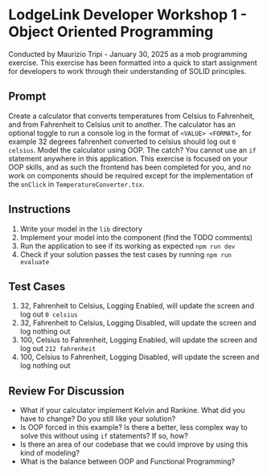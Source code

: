 # LodgeLink Developer Workshop 1 - Object Oriented Programming

Conducted by Maurizio Tripi - January 30, 2025 as a mob programming exercise. This exercise has been formatted into a quick to start assignment for developers to work through their understanding of SOLID principles.

## Prompt

Create a calculator that converts temperatures from Celsius to Fahrenheit, and from Fahrenheit to Celsius unit to another. The calculator has an optional toggle to run a console log in the format of `<VALUE> <FORMAT>`, for example 32 degrees fahrenheit converted to celsius should log out `0 celsius`. Model the calculator using OOP. The catch? You cannot use an `if` statement anywhere in this application. This exercise is focused on your OOP skills, and as such the frontend has been completed for you, and no work on components should be required except for the implementation of the `onClick` in `TemperatureConverter.tsx`.

## Instructions

1. Write your model in the `lib` directory
2. Implement your model into the component (find the TODO comments)
3. Run the application to see if its working as expected `npm run dev`
4. Check if your solution passes the test cases by running `npm run evaluate`

## Test Cases

1. 32, Fahrenheit to Celsius, Logging Enabled, will update the screen and log out `0 celsius`
2. 32, Fahrenheit to Celsius, Logging Disabled, will update the screen and log nothing out
3. 100, Celsius to Fahrenheit, Logging Enabled, will update the screen and log out `212 fahrenheit`
4. 100, Celsius to Fahrenheit, Logging Disabled, will update the screen and log nothing out

## Review For Discussion

- What if your calculator implement Kelvin and Rankine. What did you have to change? Do you still like your solution?
- Is OOP forced in this example? Is there a better, less complex way to solve this without using `if` statements? If so, how?
- Is there an area of our codebase that we could improve by using this kind of modeling?
- What is the balance between OOP and Functional Programming?
